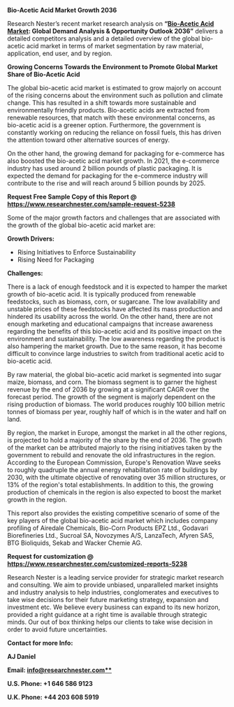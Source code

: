 ﻿**Bio-Acetic Acid Market Growth 2036**

Research Nester’s recent market research analysis on **“[Bio-Acetic Acid Market](https://www.researchnester.com/reports/bio-acetic-acid-market/5238): Global Demand Analysis & Opportunity Outlook 2036”** delivers a detailed competitors analysis and a detailed overview of the global bio-acetic acid market in terms of market segmentation by raw material, application, end user, and by region. 

**Growing Concerns Towards the Environment to Promote Global Market Share of Bio-Acetic Acid** 

The global bio-acetic acid market is estimated to grow majorly on account of the rising concerns about the environment such as pollution and climate change. This has resulted in a shift towards more sustainable and environmentally friendly products. Bio-acetic acids are extracted from renewable resources, that match with these environmental concerns, as bio-acetic acid is a greener option. Furthermore, the government is constantly working on reducing the reliance on fossil fuels, this has driven the attention toward other alternative sources of energy.

On the other hand, the growing demand for packaging for e-commerce has also boosted the bio-acetic acid market growth. In 2021, the e-commerce industry has used around 2 billion pounds of plastic packaging. It is expected the demand for packaging for the e-commerce industry will contribute to the rise and will reach around 5 billion pounds by 2025. 

**Request Free Sample Copy of this Report @ <https://www.researchnester.com/sample-request-5238>** 

Some of the major growth factors and challenges that are associated with the growth of the global bio-acetic acid market are:

**Growth Drivers:**

- Rising Initiatives to Enforce Sustainability 
- Rising Need for Packaging

**Challenges:**

There is a lack of enough feedstock and it is expected to hamper the market growth of bio-acetic acid. It is typically produced from renewable feedstocks, such as biomass, corn, or sugarcane. The low availability and unstable prices of these feedstocks have affected its mass production and hindered its usability across the world. On the other hand, there are not enough marketing and educational campaigns that increase awareness regarding the benefits of this bio-acetic acid and its positive impact on the environment and sustainability. The low awareness regarding the product is also hampering the market growth. Due to the same reason, it has become difficult to convince large industries to switch from traditional acetic acid to bio-acetic acid.

By raw material, the global bio-acetic acid market is segmented into sugar maize, biomass, and corn. The biomass segment is to garner the highest revenue by the end of 2036 by growing at a significant CAGR over the forecast period. The growth of the segment is majorly dependent on the rising production of biomass. The world produces roughly 100 billion metric tonnes of biomass per year, roughly half of which is in the water and half on land. 

By region, the market in Europe, amongst the market in all the other regions, is projected to hold a majority of the share by the end of 2036. The growth of the market can be attributed majorly to the rising initiatives taken by the government to rebuild and renovate the old infrastructures in the region. According to the European Commission, Europe's Renovation Wave seeks to roughly quadruple the annual energy rehabilitation rate of buildings by 2030, with the ultimate objective of renovating over 35 million structures, or 13% of the region's total establishments. In addition to this, the growing production of chemicals in the region is also expected to boost the market growth in the region. 

This report also provides the existing competitive scenario of some of the key players of the global bio-acetic acid market which includes company profiling of Airedale Chemicals, Bio-Corn Products EPZ Ltd., Godavari Biorefineries Ltd., Sucroal SA, Novozymes A/S, LanzaTech, Afyren SAS, BTG Bioliquids, Sekab and Wacker Chemie AG.

**Request for customization @ <https://www.researchnester.com/customized-reports-5238>**  

Research Nester is a leading service provider for strategic market research and consulting. We aim to provide unbiased, unparalleled market insights and industry analysis to help industries, conglomerates and executives to take wise decisions for their future marketing strategy, expansion and investment etc. We believe every business can expand to its new horizon, provided a right guidance at a right time is available through strategic minds. Our out of box thinking helps our clients to take wise decision in order to avoid future uncertainties.

**Contact for more Info:**

**AJ Daniel**

**Email: [info@researchnester.com**](mailto:info@researchnester.com)**

**U.S. Phone: +1 646 586 9123** 

**U.K. Phone: +44 203 608 5919**

